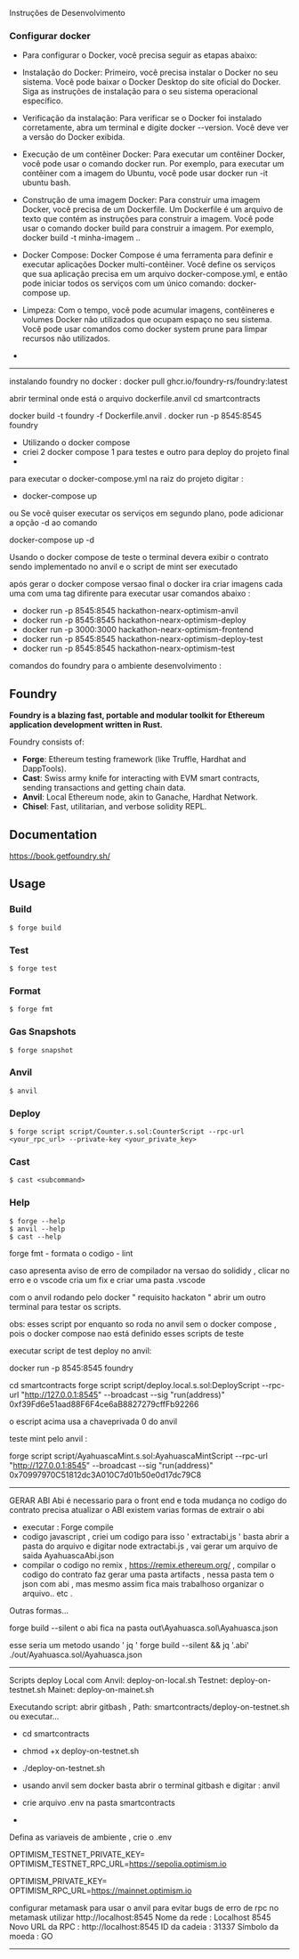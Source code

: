 
Instruções de Desenvolvimento

 ### Configurar docker
- Para configurar o Docker, você precisa seguir as etapas abaixo:

- Instalação do Docker: Primeiro, você precisa instalar o Docker no seu sistema. Você pode baixar o Docker Desktop do site oficial do Docker. Siga as instruções de instalação para o seu sistema operacional específico.

- Verificação da instalação: Para verificar se o Docker foi instalado corretamente, abra um terminal e digite docker --version. Você deve ver a versão do Docker exibida.

- Execução de um contêiner Docker: Para executar um contêiner Docker, você pode usar o comando docker run. Por exemplo, para executar um contêiner com a imagem do Ubuntu, você pode usar docker run -it ubuntu bash.

- Construção de uma imagem Docker: Para construir uma imagem Docker, você precisa de um Dockerfile. Um Dockerfile é um arquivo de texto que contém as instruções para construir a imagem. Você pode usar o comando docker build para construir a imagem. Por exemplo, docker build -t minha-imagem ..

- Docker Compose: Docker Compose é uma ferramenta para definir e executar aplicações Docker multi-contêiner. Você define os serviços que sua aplicação precisa em um arquivo docker-compose.yml, e então pode iniciar todos os serviços com um único comando: docker-compose up.

- Limpeza: Com o tempo, você pode acumular imagens, contêineres e volumes Docker não utilizados que ocupam espaço no seu sistema. Você pode usar comandos como docker system prune para limpar recursos não utilizados.
-

---
instalando foundry no docker :
docker pull ghcr.io/foundry-rs/foundry:latest

abrir terminal onde está o arquivo dockerfile.anvil
cd smartcontracts

docker build -t foundry -f Dockerfile.anvil .
docker run -p 8545:8545 foundry


- Utilizando o docker compose
- criei 2 docker compose 1 para testes e outro para deploy do projeto final
- 
para executar o docker-compose.yml
na raiz do projeto digitar :
- docker-compose up

ou Se você quiser executar os serviços em segundo plano, pode adicionar a opção -d ao comando

docker-compose up -d  


Usando o docker compose de teste o terminal devera exibir o contrato sendo implementado no anvil e o script de mint ser executado

após gerar o docker compose versao final o docker ira criar imagens cada uma com uma tag difirente
para executar usar comandos abaixo :

- docker run -p 8545:8545 hackathon-nearx-optimism-anvil
- docker run -p 8545:8545 hackathon-nearx-optimism-deploy
- docker run -p 3000:3000 hackathon-nearx-optimism-frontend
- docker run -p 8545:8545 hackathon-nearx-optimism-deploy-test
- docker run -p 8545:8545 hackathon-nearx-optimism-test


comandos do foundry para o ambiente desenvolvimento :

## Foundry

**Foundry is a blazing fast, portable and modular toolkit for Ethereum application development written in Rust.**

Foundry consists of:

-   **Forge**: Ethereum testing framework (like Truffle, Hardhat and DappTools).
-   **Cast**: Swiss army knife for interacting with EVM smart contracts, sending transactions and getting chain data.
-   **Anvil**: Local Ethereum node, akin to Ganache, Hardhat Network.
-   **Chisel**: Fast, utilitarian, and verbose solidity REPL.

## Documentation

https://book.getfoundry.sh/

## Usage

### Build

```shell
$ forge build
```

### Test

```shell
$ forge test
```

### Format

```shell
$ forge fmt
```

### Gas Snapshots

```shell
$ forge snapshot
```

### Anvil

```shell
$ anvil
```

### Deploy

```shell
$ forge script script/Counter.s.sol:CounterScript --rpc-url <your_rpc_url> --private-key <your_private_key>
```

### Cast

```shell
$ cast <subcommand>
```

### Help

```shell
$ forge --help
$ anvil --help
$ cast --help
```
forge fmt - formata o codigo - lint 

caso apresenta aviso de erro de  compilador na versao do solididy , clicar no erro e o vscode cria um fix e criar uma pasta .vscode




com o anvil rodando pelo docker " requisito hackaton "   abrir um outro terminal  para testar os scripts.

obs: esses script por enquanto so roda no anvil sem o docker compose , pois o docker compose nao está definido esses scripts de teste

executar script de test deploy no anvil:

docker run -p 8545:8545 foundry

cd smartcontracts
forge script script/deploy.local.s.sol:DeployScript --rpc-url "http://127.0.0.1:8545" --broadcast --sig "run(address)" 0xf39Fd6e51aad88F6F4ce6aB8827279cffFb92266

o escript acima usa a chaveprivada 0 do anvil

teste mint pelo anvil :

forge script script/AyahuascaMint.s.sol:AyahuascaMintScript --rpc-url "http://127.0.0.1:8545" --broadcast --sig "run(address)" 0x70997970C51812dc3A010C7d01b50e0d17dc79C8


-------------------------
GERAR ABI
Abi é necessario para o front end e toda mudança no codigo do contrato precisa atualizar o ABI
existem varias formas de extrair o abi
- executar : Forge compile
- codigo javascript , criei um codigo para isso  ' extractabi,js ' basta abrir a pasta do arquivo e digitar node extractabi.js , vai gerar um arquivo de saida AyahuascaAbi.json
- compilar o codigo no remix , https://remix.ethereum.org/  , compilar o codigo do contrato faz gerar uma pasta artifacts , nessa pasta tem o json com abi , mas mesmo assim fica mais trabalhoso organizar o arquivo.. etc .

Outras formas...

forge build --silent
o abi fica na pasta out\Ayahuasca.sol\Ayahuasca.json


esse seria um metodo usando ' jq ' 
forge build --silent && jq '.abi' ./out/Ayahuasca.sol/Ayahuasca.json


-----
Scripts deploy
Local com Anvil: deploy-on-local.sh
Testnet: deploy-on-testnet.sh
Mainet: deploy-on-mainet.sh

Executando script:
abrir gitbash , Path: smartcontracts/deploy-on-testnet.sh
ou executar...
- cd smartcontracts
- chmod +x deploy-on-testnet.sh
- ./deploy-on-testnet.sh

- usando anvil sem docker basta abrir o terminal gitbash e digitar : anvil



 - crie arquivo .env na pasta smartcontracts
 - 
Defina as variaveis de ambiente , crie o .env

OPTIMISM_TESTNET_PRIVATE_KEY=
OPTIMISM_TESTNET_RPC_URL=https://sepolia.optimism.io

OPTIMISM_PRIVATE_KEY=
OPTIMISM_RPC_URL=https://mainnet.optimism.io


configurar metamask para usar o anvil
para evitar bugs de erro de rpc no metamask utilizar http://localhost:8545
Nome da rede : Localhost 8545
Novo URL da RPC : http://localhost:8545
ID da cadeia : 31337
Símbolo da moeda : GO



---------
